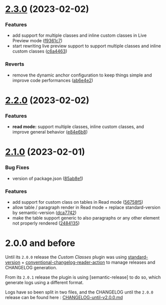 # [2.3.0](https://github.com/LilaRest/obsidian-custom-classes/compare/2.2.0...2.3.0) (2023-02-02)


### Features

* add support for multiple classes and inline custom classes in Live Preview mode ([f9361c7](https://github.com/LilaRest/obsidian-custom-classes/commit/f9361c7fa9048736fa5508ad09061c5e1138b09f))
* start rewriting live preview support to support multiple classes and inline custom classes ([c6a4463](https://github.com/LilaRest/obsidian-custom-classes/commit/c6a4463d0ea0528de240624f403b36470b0b1d1c))


### Reverts

* remove the dynamic anchor configuration to keep things simple and improve code performances ([ab6e4e2](https://github.com/LilaRest/obsidian-custom-classes/commit/ab6e4e2868456e7e56f7a87cb394b2635367fa66))

# [2.2.0](https://github.com/LilaRest/obsidian-custom-classes/compare/2.1.0...2.2.0) (2023-02-02)


### Features

* **read mode:** support multiple classes, inline custom classes, and improve general behavior ([e84e6b8](https://github.com/LilaRest/obsidian-custom-classes/commit/e84e6b8a9188cadb257d61e7c23456e6d28d682a))

# [2.1.0](https://github.com/LilaRest/obsidian-custom-classes/compare/2.0.0...2.1.0) (2023-02-01)


### Bug Fixes

* version of package.json ([85ab8e1](https://github.com/LilaRest/obsidian-custom-classes/commit/85ab8e1b15457856f3b6f414873c5137405c3732))


### Features

* add support for custom class on tables in Read mode ([56758f5](https://github.com/LilaRest/obsidian-custom-classes/commit/56758f577cffae5d3c1e7192c3f05b7a8978890a))
* allow table / paragraph render in Read mode + replace standard-version by semantic-version ([dca7742](https://github.com/LilaRest/obsidian-custom-classes/commit/dca7742337f1025416b818a0a23aaa1c7d60240f))
* make the table support generic to also paragraphs or any other element not properly rendered ([2484135](https://github.com/LilaRest/obsidian-custom-classes/commit/24841355679d93484653b97df2a5f5fd8102580c))

# **2.0.0 and before**
Until its `2.0.0` release the _Custom Classes_ plugin was using [standard-version](https://github.com/conventional-changelog/standard-version) + [conventional-changelog-reader-action](https://github.com/artlaman/conventional-changelog-reader-action) to manage releases and CHANGELOG generation.

From its `2.0.1` release the plugin is using [semantic-release] to do so, which generate logs using a different format.

Logs have so been split in two files, and the CHANGELOG until the `2.0.0` release can be found here : [CHANGELOG-until-v2.0.0.md](https://github.com/LilaRest/obsidian-custom-classes/blob/main/CHANGELOG-until-v2.0.0.md)
